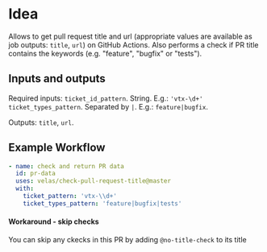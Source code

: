 # Idea
Allows to get pull request title and url (appropriate values are available as job outputs: `title`, `url`) on GitHub Actions.
Also performs a check if PR title contains the keywords (e.g. "feature", "bugfix" or "tests").

## Inputs and outputs
Required inputs:
`ticket_id_pattern`. String. E.g.: `'vtx-\d+'`
`ticket_types_pattern`. Separated by `|`. E.g.: `feature|bugfix`.

Outputs: `title`, `url`.

## Example Workflow

```yml
- name: check and return PR data
  id: pr-data
  uses: velas/check-pull-request-title@master
  with:
    ticket_pattern: 'vtx-\\d+'
    ticket_types_pattern: 'feature|bugfix|tests'

```

#### Workaround - skip checks
You can skip any ckecks in this PR by adding `@no-title-check` to its title
